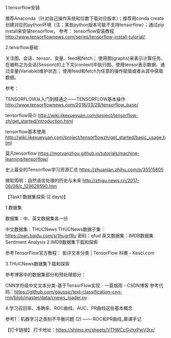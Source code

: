 1.tensorflow安装

推荐Anaconda（针对自己操作系统和位数下载对应版本）；推荐用conda create创建对应的python环境（注：某些python版本可能不支持tensorflow）；通过pip install来安装tensorflow。 参考： tensorflow安装教程 http://www.tensorflownews.com/series/tensorflow-install-tutorial/

2.tensrflow基础

关注图、会话、tensor、变量、feed和fetch； 使用图(graphs)来表示计算任务、在被称之为会话(Session)的上下文(context)中执行图、使用tensor表示数据、通过变量(Variable)维护状态； 使用feed和fetch为任意的操作赋值或者从其中获取数据。

参考：

TENSORFLOW从入门到精通之——TENSORFLOW基本操作 http://www.tensorflownews.com/2018/03/28/tensorflow_base/

tensorflow简介 http://wiki.jikexueyuan.com/project/tensorflow-zh/get_started/introduction.html

tensorflow基本使用 http://wiki.jikexueyuan.com/project/tensorflowzh/get_started/basic_usage.html

莫凡tensorflow https://morvanzhou.github.io/tutorials/machine-learning/tensorflow/

史上最全的Tensorflow学习资源汇总 https://zhuanlan.zhihu.com/p/35515805

微软周明：自然语言处理的历史与未来 http://zhigu.news.cn/2017-06/08/c_129628590.htm

【Task1 数据集探索 (2 days)】

1.数据集

数据集：中、英文数据集各一份

中文数据集：THUCNews THUCNews数据子集：https://pan.baidu.com/s/1hugrfRu 密码：qfud
英文数据集：IMDB数据集 Sentiment Analysis
2.IMDB数据集下载和探索

参考TensorFlow官方教程： 影评文本分类 | TensorFlow 科赛 - Kesci.com

3.THUCNews数据集下载和探索

参考博客中的数据集部分和预处理部分：

CNN字符级中文文本分类-基于TensorFlow实现 - 一蓑烟雨 - CSDN博客
参考代码：https://github.com/gaussic/text-classification-cnn-rnn/blob/master/data/cnews_loader.py

4.学习召回率、准确率、ROC曲线、AUC、PR曲线这些基本概念

参考1：机器学习之类别不平衡问题 (2) —— ROC和PR曲线_慕课手记

【打卡链接】
打卡地址：https://shimo.im/sheets/VThWCcGyhxPwV3rx/ 

